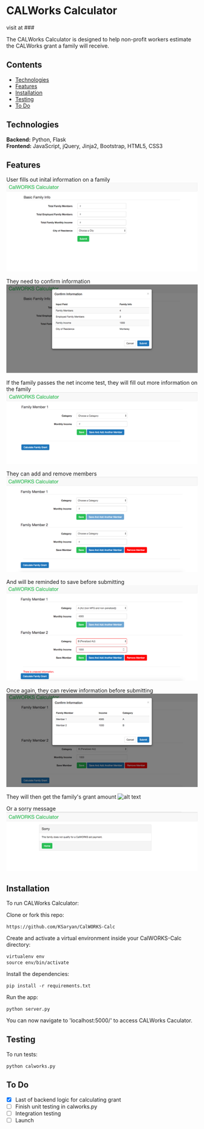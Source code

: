 # CALWorks Calculator
visit at ###

The CALWorks Calculator is designed to help non-profit workers estimate the CALWorks grant a family will receive.

## Contents
* [Technologies](#technologies)
* [Features](#features)
* [Installation](#install)
* [Testing](#testing)
* [To Do](#todo)

## <a name="technologies"></a>Technologies
<b>Backend:</b> Python, Flask<br/>
<b>Frontend:</b> JavaScript, jQuery, Jinja2, Bootstrap, HTML5, CSS3<br/>

## <a name="features"></a>Features
User fills out inital information on a family
![alt text](screenshots/homepage.png "Homepage")

They need to confirm information
![alt text](screenshots/confirm-info-1.png "Confirmation on Homepage")

If the family passes the net income test, they will fill out more information on the family
![alt text](screenshots/1familymember.png "Family Info Form")

They can add and remove members
![alt text](screenshots/2familymembers.png "2 Family Members")

And will be reminded to save before submitting
![alt text](screenshots/unsaved-info.png "Warning Message")

Once again, they can review information before submitting
![alt text](screenshots/confirm-Info-2.png "Confirmation on Family Form Page")

They will then get the family's grant amount
![alt text](screenshots/filter-locations.png "Filter Locations")

Or a sorry message
![alt text](screenshots/sorry.png "Sorry Message")




## <a name="install"></a>Installation
To run CALWorks Calculator:


Clone or fork this repo:

```
https://github.com/KSaryan/CalWORKS-Calc
```

Create and activate a virtual environment inside your CalWORKS-Calc directory:

```
virtualenv env
source env/bin/activate
```

Install the dependencies:

```
pip install -r requirements.txt
```

Run the app:

```
python server.py
```

You can now navigate to 'localhost:5000/' to access CALWorks Caculator.



## <a name="testing"></a> Testing
To run tests:

```
python calworks.py
```

## <a name="todo"></a> To Do

- [X] Last of backend logic for calculating grant
- [ ] Finish unit testing in calworks.py
- [ ] Integration testing
- [ ] Launch
